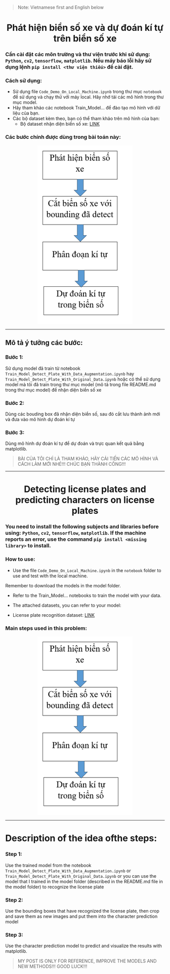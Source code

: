 > Note: Vietnamese first and English below
<h1 align="center"> Phát hiện biển số xe và dự đoán kí tự trên biển số xe </h2>

### Cần cài đặt các môn trường và thư viện trước khi sử dụng: `Python`, `cv2`, `tensorflow`, `matplotlib`. Nếu máy báo lỗi hãy sử dụng lệnh `pip install <thư viện thiếu>` để cài đặt.

### Cách sử dụng:

- Sử dụng file `Code_Demo_On_Local_Machine.ipynb` trong thư mục `notebook` để sử dụng và chạy thử với máy local.
  Hãy nhớ tải các mô hình trong thư mục model.
- Hãy tham khảo các notebook Train_Model... để đào tạo mô hình với dữ liệu của bạn.
- Các bộ dataset kèm theo, bạn có thể tham khảo trên mô hình của bạn:
  - Bộ dataset nhận diện biển số xe: [LINK](https://1drv.ms/f/c/131c537c95a10340/EmLMfz6nW55JqqGLO4BTZMcB4ooYr3uPofO46sWlmY4QEg?e=zkOHgh)

### Các bước chính được dùng trong bài toán này:

<p align="center"><img src="https://raw.githubusercontent.com/khacluat03/License-Plate-Recognition-And-License-Plate-Character-Prediction-using-CNN/refs/heads/main/image.png" width="300"></p>

---

## Mô tả ý tưởng các bước:

### Bước 1:
Sử dụng model đã train từ notebook `Train_Model_Detect_Plate_With_Data_Augmentation.ipynb` hay `Train_Model_Detect_Plate_With_Original_Data.ipynb` hoặc có thể sử dụng model mà tôi đã train trong thư mục model (mô tả trong file README.md trong thư mục model) để nhận diện biển số xe
### Bước 2:
Dùng các bouding box đã nhận diện biển số, sau đó cắt lưu thành ảnh mới và đưa vào mô hình dự đoán kí tự
### Bước 3:
Dùng mô hình dự đoán kí tự để dự đoán và trực quan kết quả bằng matplotlib.

> BÀI CỦA TÔI CHỈ LÀ THAM KHẢO, HÃY CẢI TIẾN CÁC MÔ HÌNH VÀ CÁCH LÀM MỚI NHÉ!!! CHÚC BẠN THÀNH CÔNG!!!

---

<h1 align="center"> Detecting license plates and predicting characters on license plates </h2>

### You need to install the following subjects and libraries before using: `Python`, `cv2`, `tensorflow`, `matplotlib`. If the machine reports an error, use the command `pip install <missing library>` to install.

### How to use:

- Use the file `Code_Demo_On_Local_Machine.ipynb` in the `notebook` folder to use and test with the local machine.

Remember to download the models in the model folder.

- Refer to the Train_Model... notebooks to train the model with your data.

- The attached datasets, you can refer to your model:

- License plate recognition dataset: [LINK](https://1drv.ms/f/c/131c537c95a10340/EmLMfz6nW55JqqGLO4BTZMcB4ooYr3uPofO46sWlmY4QEg?e=zkOHgh)

### Main steps used in this problem:

<p align="center"><img src="https://raw.githubusercontent.com/khacluat03/License-Plate-Recognition-And-License-Plate-Character-Prediction-using-CNN/refs/heads/main/image.png" width="300"></p>

---

# Description of the idea of ​​the steps:

### Step 1:
Use the trained model from the notebook `Train_Model_Detect_Plate_With_Data_Augmentation.ipynb` or `Train_Model_Detect_Plate_With_Original_Data.ipynb` or you can use the model that I trained in the model folder (described in the README.md file in the model folder) to recognize the license plate
### Step 2:
Use the bounding boxes that have recognized the license plate, then crop and save them as new images and put them into the character prediction model
### Step 3:
Use the character prediction model to predict and visualize the results with matplotlib.

> MY POST IS ONLY FOR REFERENCE, IMPROVE THE MODELS AND NEW METHODS!!! GOOD LUCK!!!
